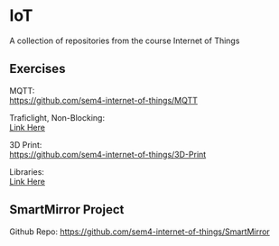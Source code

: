 # IoT
A collection of repositories from the course Internet of Things

## Exercises
MQTT:  
https://github.com/sem4-internet-of-things/MQTT  

Traficlight, Non-Blocking:    
[Link Here]()  

3D Print:   
https://github.com/sem4-internet-of-things/3D-Print   

Libraries:  
[Link Here]()  

## SmartMirror Project
Github Repo: https://github.com/sem4-internet-of-things/SmartMirror  
